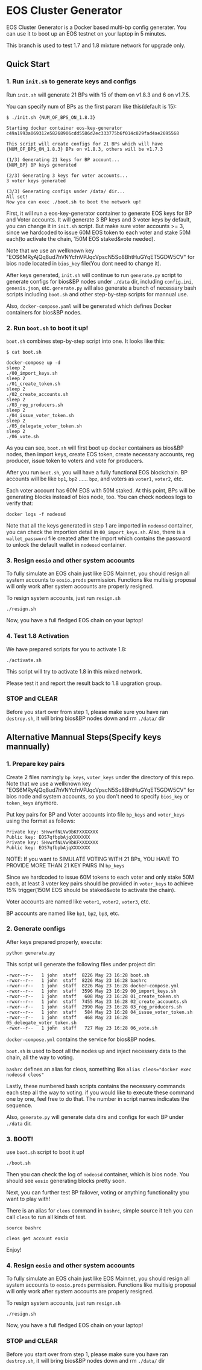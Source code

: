 # EOS Cluster Generator

EOS Cluster Generator is a Docker based multi-bp config generater. You can use it to boot up an EOS testnet on your laptop in 5 minutes.

This branch is used to test 1.7 and 1.8 mixture network for upgrade only.


## Quick Start

### 1. Run `init.sh` to generate keys and configs

Run `init.sh` will generate 21 BPs with 15 of them on v1.8.3 and 6 on v1.7.5. 

You can specify num of BPs as the first param like this(default is 15):

```
$ ./init.sh {NUM_OF_BPS_ON_1.8.3}

Starting docker container eos-key-generator
c49a1993a069312e58268906cdd5586d2ec333775b6f014c829fad4ae2695568

This script will create configs for 21 BPs which will have {NUM_OF_BPS_ON_1.8.3} BPs on v1.8.3, others will be v1.7.3

(1/3) Generating 21 keys for BP account...
{NUM_BP} BP keys generated

(2/3) Generating 3 keys for voter accounts...
3 voter keys generated

(3/3) Generating configs under /data/ dir...
All set!
Now you can exec ./boot.sh to boot the network up!
```

First, it will run a eos-key-generator container to generate EOS keys for BP and Voter accounts. It will generate 3 BP keys and 3 voter keys by default, you can change it in `init.sh` script. But make sure voter accounts >= 3, since we hardcoded to issue 60M EOS token to each voter and stake 50M each(to activate the chain, 150M EOS staked&vote needed).

Note that we use an wellknown key "EOS6MRyAjQq8ud7hVNYcfnVPJqcVpscN5So8BhtHuGYqET5GDW5CV" for bios node located in `bios_key` file(You dont need to change it).

After keys generated, `init.sh` will continue to run `generate.py` script to generate configs for bios&BP nodes under `./data` dir, including `config.ini`, `genesis.json`, etc. `generate.py` will also generate a bunch of necessary bash scripts including `boot.sh` and other step-by-step scripts for mannual use.

Also, `docker-compose.yaml` will be generated which defines Docker containers for bios&BP nodes.


### 2. Run `boot.sh` to boot it up!


`boot.sh` combines step-by-step script into one. It looks like this:

```
$ cat boot.sh

docker-compose up -d
sleep 2
./00_import_keys.sh
sleep 2
./01_create_token.sh
sleep 2
./02_create_accounts.sh
sleep 2
./03_reg_producers.sh
sleep 2
./04_issue_voter_token.sh
sleep 2
./05_delegate_voter_token.sh
sleep 2
./06_vote.sh
```

As you can see, `boot.sh` will first boot up docker containers as bios&BP nodes, then import keys, create EOS token, create necessary accounts, reg producer, issue token to voters and vote for producers.

After you run `boot.sh`, you will have a fully functional EOS blockchain. BP accounts will be like `bp1`, `bp2` ...... `bpz`, and voters as `voter1`, `voter2`, etc. 

Each voter account has 60M EOS with 50M staked. At this point, BPs will be generating blocks instead of bios node, too. You can check nodeos logs to verify that:

```
docker logs -f nodeosd
```

Note that all the keys generated in step 1 are imported in `nodeosd` container, you can check the importion detail in `00_import_keys.sh`. Also, there is a `wallet_password` file created after the import which contains the password to unlock the default wallet in `nodeosd` container.


### 3. Resign `eosio` and other system accounts

To fully simulate an EOS chain just like EOS Mainnet, you should resign all system accounts to `eosio.prods` permission. Functions like multisig proposal will only work after system accounts are properly resigned.

To resign system accounts, just run `resign.sh`

```
./resign.sh
```

Now, you have a full fledged EOS chain on your laptop!

### 4. Test 1.8 Activation

We have prepared scripts for you to activate 1.8:

```
./activate.sh
```

This script will try to activate 1.8 in this mixed network.

Please test it and report the result back to 1.8 upgration group.


### STOP and CLEAR

Before you start over from step 1, please make sure you have ran `destroy.sh`, it will bring bios&BP nodes down and rm `./data/` dir


## Alternative Mannual Steps(Specify keys mannually)

### 1. Prepare key pairs

Create 2 files namingly `bp_keys`, `voter_keys` under the directory of this repo. Note that we use a wellknown key "EOS6MRyAjQq8ud7hVNYcfnVPJqcVpscN5So8BhtHuGYqET5GDW5CV" for bios node and system accounts, so you don't need to specify `bios_key` or `token_keys` anymore.

Put key pairs for BP and Voter accounts into file `bp_keys` and `voter_keys` using the format as follows:

```
Private key: 5HvwrfNLVw9bKFXXXXXXX
Public key: EOS7qfbpbAjqXXXXXXX
Private key: 5HvwrfNLVw9bKFXXXXXXX
Public key: EOS7qfbpbAjqXXXXXXX
```

NOTE: If you want to SIMULATE VOTING WITH 21 BPs, YOU HAVE TO PROVIDE MORE THAN 21 KEY PAIRS IN `bp_keys`

Since we hardcoded to issue 60M tokens to each voter and only stake 50M each, at least 3 voter key pairs should be provided in `voter_keys` to achieve 15% trigger(150M EOS should be staked&vote to activate the chain).

Voter accounts are named like `voter1`, `voter2`, `voter3`, etc.

BP accounts are named like `bp1`, `bp2`, `bp3`, etc.


### 2. Generate configs

After keys prepared properly, execute:

```
python generate.py
```

This script will generate the following files under project dir:

```
-rwxr--r--   1 john  staff  8226 May 23 16:28 boot.sh
-rwxr--r--   1 john  staff  8226 May 23 16:28 bashrc
-rwxr--r--   1 john  staff  8226 May 23 16:28 docker-compose.yml
-rwxr--r--   1 john  staff  3596 May 23 16:29 00_import_keys.sh
-rwxr--r--   1 john  staff   608 May 23 16:28 01_create_token.sh
-rwxr--r--   1 john  staff  7455 May 23 16:28 02_create_accounts.sh
-rwxr--r--   1 john  staff  2990 May 23 16:28 03_reg_producers.sh
-rwxr--r--   1 john  staff   584 May 23 16:28 04_issue_voter_token.sh
-rwxr--r--   1 john  staff   468 May 23 16:28 05_delegate_voter_token.sh
-rwxr--r--   1 john  staff   727 May 23 16:28 06_vote.sh

```

`docker-compose.yml` contains the service for bios&BP nodes.

`boot.sh` is used to boot all the nodes up and inject necessery data to the chain, all the way to voting.

`bashrc` defines an alias for cleos, something like `alias cleos="docker exec nodeosd cleos"`

Lastly, these numbered bash scripts contains the necessery commands each step all the way to voting. if you would like to execute these command one by one, feel free to do that. The number in script names indicates the sequence.

Also, `generate.py` will generate data dirs and configs for each BP under `./data` dir.

### 3. BOOT!

use `boot.sh` script to boot it up!

```
./boot.sh
```

Then you can check the log of `nodeosd` container, which is bios node. You should see `eosio` generating blocks pretty soon.

Next, you can further test BP failover, voting or anything functionality you want to play with!

There is an alias for `cleos` command in `bashrc`, simple source it teh you can call `cleos` to run all kinds of test.

```
source bashrc

cleos get account eosio
```

Enjoy!

### 4. Resign `eosio` and other system accounts

To fully simulate an EOS chain just like EOS Mainnet, you should resign all system accounts to `eosio.prods` permission. Functions like multisig proposal will only work after system accounts are properly resigned.

To resign system accounts, just run `resign.sh`

```
./resign.sh
```

Now, you have a full fledged EOS chain on your laptop!


### STOP and CLEAR

Before you start over from step 1, please make sure you have ran `destroy.sh`, it will bring bios&BP nodes down and rm `./data/` dir
